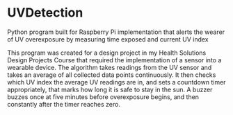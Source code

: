 # UVDetection
Python program built for Raspberry Pi implementation that alerts the wearer of UV overexposure by measuring time exposed and current UV index

This program was created for a design project in my Health Solutions Design Projects Course that required the implementation of a sensor into a wearable device. The algorithm takes readings from the UV sensor and takes an average of all collected data points continuously. It then checks which UV index the average UV readings are in, and sets a countdown timer appropriately, that marks how long it is safe to stay in the sun. A buzzer buzzes once at five minutes before overexposure begins, and then constantly after the timer reaches zero.
